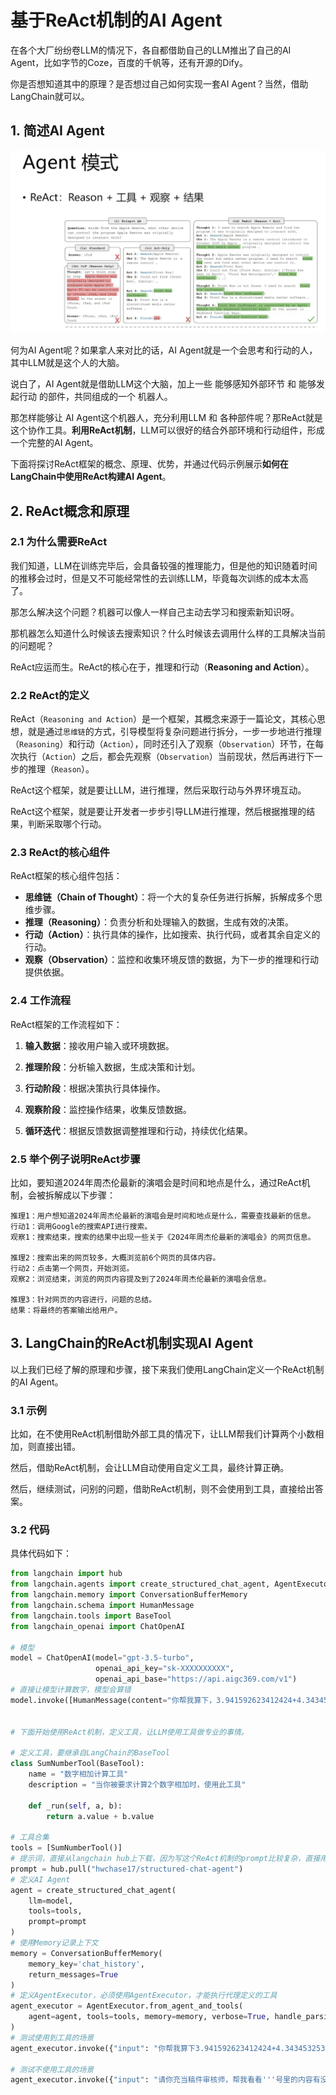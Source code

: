 # 基于ReAct机制的AI Agent 

在各个大厂纷纷卷LLM的情况下，各自都借助自己的LLM推出了自己的AI Agent，比如字节的Coze，百度的千帆等，还有开源的Dify。

你是否想知道其中的原理？是否想过自己如何实现一套AI Agent？当然，借助LangChain就可以。

## 1. 简述AI Agent

![image-20251017223134077](../../Image/image-20251017223134077.png)

何为AI Agent呢？如果拿人来对比的话，AI Agent就是一个会思考和行动的人，其中LLM就是这个人的大脑。

说白了，AI Agent就是借助LLM这个大脑，加上一些 能够感知外部环节 和 能够发起行动 的部件，共同组成的一个 机器人。

那怎样能够让 AI Agent这个机器人，充分利用LLM 和 各种部件呢？那ReAct就是这个协作工具。**利用ReAct机制**，LLM可以很好的结合外部环境和行动组件，形成一个完整的AI Agent。

下面将探讨ReAct框架的概念、原理、优势，并通过代码示例展示**如何在LangChain中使用ReAct构建AI Agent**。

## 2. ReAct概念和原理

### 2.1 为什么需要ReAct

我们知道，LLM在训练完毕后，会具备较强的推理能力，但是他的知识随着时间的推移会过时，但是又不可能经常性的去训练LLM，毕竟每次训练的成本太高了。

那怎么解决这个问题？机器可以像人一样自己主动去学习和搜索新知识呀。

那机器怎么知道什么时候该去搜索知识？什么时候该去调用什么样的工具解决当前的问题呢？

ReAct应运而生。ReAct的核心在于，推理和行动（**Reasoning and Action**）。

### 2.2 ReAct的定义

ReAct（`Reasoning and Action`）是一个框架，其概念来源于一篇论文，其核心思想，就是通过`思维链`的方式，引导模型将复杂问题进行拆分，一步一步地进行推理（`Reasoning`）和行动（`Action`），同时还引入了观察（`Observation`）环节，在每次执行（`Action`）之后，都会先观察（`Observation`）当前现状，然后再进行下一步的推理（`Reason`）。

ReAct这个框架，就是要让LLM，进行推理，然后采取行动与外界环境互动。

ReAct这个框架，就是要让开发者一步步引导LLM进行推理，然后根据推理的结果，判断采取哪个行动。

### 2.3 ReAct的核心组件

ReAct框架的核心组件包括：

- **思维链（Chain of Thought）**：将一个大的复杂任务进行拆解，拆解成多个思维步骤。
- **推理（Reasoning）**：负责分析和处理输入的数据，生成有效的决策。
- **行动（Action）**：执行具体的操作，比如搜索、执行代码，或者其余自定义的行动。
- **观察（Observation）**：监控和收集环境反馈的数据，为下一步的推理和行动提供依据。

### 2.4 工作流程

ReAct框架的工作流程如下：

1. **输入数据**：接收用户输入或环境数据。

2. **推理阶段**：分析输入数据，生成决策和计划。

3. **行动阶段**：根据决策执行具体操作。

4. **观察阶段**：监控操作结果，收集反馈数据。

5. **循环迭代**：根据反馈数据调整推理和行动，持续优化结果。

### 2.5 举个例子说明ReAct步骤

   比如，要知道2024年周杰伦最新的演唱会是时间和地点是什么，通过ReAct机制，会被拆解成以下步骤：

   ```text
   推理1：用户想知道2024年周杰伦最新的演唱会是时间和地点是什么，需要查找最新的信息。
   行动1：调用Google的搜索API进行搜索。
   观察1：搜索结束，搜索的结果中出现一些关于《2024年周杰伦最新的演唱会》的网页信息。
   
   推理2：搜索出来的网页较多，大概浏览前6个网页的具体内容。
   行动2：点击第一个网页，开始浏览。
   观察2：浏览结束，浏览的网页内容提及到了2024年周杰伦最新的演唱会信息。
   
   推理3：针对网页的内容进行，问题的总结。
   结果：将最终的答案输出给用户。
   ```

## 3. LangChain的ReAct机制实现AI Agent

以上我们已经了解的原理和步骤，接下来我们使用LangChain定义一个ReAct机制的AI Agent。

### 3.1 示例

比如，在不使用ReAct机制借助外部工具的情况下，让LLM帮我们计算两个小数相加，则直接出错。

然后，借助ReAct机制，会让LLM自动使用自定义工具，最终计算正确。

然后，继续测试，问别的问题，借助ReAct机制，则不会使用到工具，直接给出答案。

### 3.2 代码

具体代码如下：

```python
from langchain import hub
from langchain.agents import create_structured_chat_agent, AgentExecutor
from langchain.memory import ConversationBufferMemory
from langchain.schema import HumanMessage
from langchain.tools import BaseTool
from langchain_openai import ChatOpenAI

# 模型
model = ChatOpenAI(model="gpt-3.5-turbo",
                   openai_api_key="sk-XXXXXXXXXX",
                   openai_api_base="https://api.aigc369.com/v1")
# 直接让模型计算数字，模型会算错
model.invoke([HumanMessage(content="你帮我算下，3.941592623412424+4.3434532535353的结果")])


# 下面开始使用ReAct机制，定义工具，让LLM使用工具做专业的事情。

# 定义工具，要继承自LangChain的BaseTool
class SumNumberTool(BaseTool):
    name = "数字相加计算工具"
    description = "当你被要求计算2个数字相加时，使用此工具"

    def _run(self, a, b):
        return a.value + b.value
        
# 工具合集
tools = [SumNumberTool()]
# 提示词，直接从langchain hub上下载，因为写这个ReAct机制的prompt比较复杂，直接用现成的。
prompt = hub.pull("hwchase17/structured-chat-agent")
# 定义AI Agent
agent = create_structured_chat_agent(
    llm=model,
    tools=tools,
    prompt=prompt
)
# 使用Memory记录上下文
memory = ConversationBufferMemory(
    memory_key='chat_history',
    return_messages=True
)
# 定义AgentExecutor，必须使用AgentExecutor，才能执行代理定义的工具
agent_executor = AgentExecutor.from_agent_and_tools(
    agent=agent, tools=tools, memory=memory, verbose=True, handle_parsing_errors=True
)
# 测试使用到工具的场景
agent_executor.invoke({"input": "你帮我算下3.941592623412424+4.3434532535353的结果"})

# 测试不使用工具的场景
agent_executor.invoke({"input": "请你充当稿件审核师，帮我看看'''号里的内容有没有错别字，如果有的话帮我纠正下。'''今天班级里的学生和老实要去哪里玩'''"})        
```

